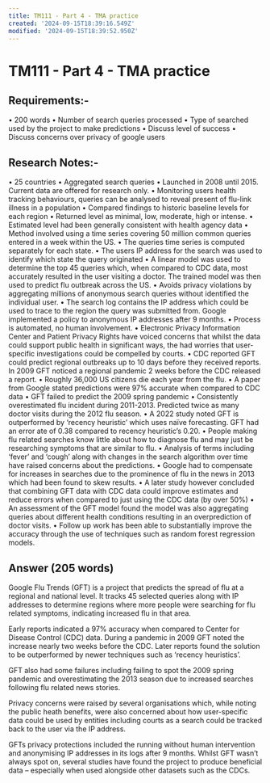 ```yaml
---
title: TM111 - Part 4 - TMA practice
created: '2024-09-15T18:39:16.549Z'
modified: '2024-09-15T18:39:52.950Z'
---
```


# TM111 - Part 4 - TMA practice

## Requirements:-
•	200 words
•	Number of search queries processed
•	Type of searched used by the project to make predictions
•	Discuss level of success
•	Discuss concerns over privacy of google users

## Research Notes:-
•	25 countries
•	Aggregated search queries
•	Launched in 2008 until 2015. Current data are offered for research only.
•	Monitoring users health tracking behaviours, queries can be analysed to reveal present of flu-link illness in a population
•	Compared findings to historic baseline levels for each region
•	Returned level as minimal, low, moderate, high or intense.
•	Estimated level had been generally consistent with health agency data
•	Method involved using a time series covering 50 million common queries entered in a week within the US.
•	The queries time series is computed separately for each state.
•	The users IP address for the search was used to identify which state the query originated
•	A linear model was used to determine the top 45 queries which, when compared to CDC data, most accurately resulted in the user visiting a doctor. The trained model was then used to predict flu outbreak across the US.
•	Avoids privacy violations by aggregating millions of anonymous search queries without identified the individual user. 
•	The search log contains the IP address which could be used to trace to the region the query was submitted from. Google implemented a policy to anonymous IP addresses after 9 months.
•	Process is automated, no human involvement.
•	Electronic Privacy Information Center and Patient Privacy Rights have voiced concerns that whilst the data could support public health in significant ways, the had worries that user-specific investigations could be compelled by courts.
•	CDC reported GFT could predict regional outbreaks up to 10 days before they received reports. In 2009 GFT noticed a regional pandemic 2 weeks before the CDC released a report.
•	Roughly 36,000 US citizens die each year from the flu.
•	A paper from Google stated predictions were 97% accurate when compared to CDC data
•	GFT failed to predict the 2009 spring pandemic
•	Consistently overestimated flu incident during 2011-2013. Predicted twice as many doctor visits during the 2012 flu season.
•	A 2022 study noted GFT is outperformed by ‘recency heuristic’ which uses naïve forecasting. GFT had an error ate of 0.38 compared to recency heuristic’s 0.20.
•	People making flu related searches know little about how to diagnose flu and may just be researching symptoms that are similar to flu.
•	Analysis of terms including ‘fever’ and ‘cough’ along with changes in the search algorithm over time have raised concerns about the predictions.
•	Google had to compensate for increases in searches due to the prominence of flu in the news in 2013 which had been found to skew results.
•	A later study however concluded that combining GFT data with CDC data could improve estimates and reduce errors when compared to just using the CDC data (by over 50%)
•	An assessment of the GFT model found the model was also aggregating queries about different health conditions resulting in an overprediction of doctor visits.
•	Follow up work has been able to substantially improve the accuracy through the use of techniques such as random forest regression models.

## Answer (205 words)
Google Flu Trends (GFT) is a project that predicts the spread of flu at a regional and national level. It tracks 45 selected queries along with IP addresses to determine regions where more people were searching for flu related symptoms, indicating  increased flu in that area.

Early reports indicated a 97% accuracy when compared to Center for Disease Control (CDC) data. During a pandemic in 2009 GFT noted the increase nearly two weeks before the CDC. Later reports found the solution to be outperformed by newer techniques such as ‘recency heuristics’.

GFT also had some failures including failing to spot the 2009 spring pandemic and overestimating the 2013 season due to increased searches following flu related news stories.

Privacy concerns were raised by several organisations which, while noting the public heath benefits, were also concerned about how user-specific data could be used by entities including courts as a search could be tracked back to the user via the IP address.

GFTs privacy protections included the running without human intervention and anonymising IP addresses in its logs after 9 months.
Whilst GFT wasn’t always spot on, several studies have found the project to produce beneficial data – especially when used alongside other datasets such as the CDCs.

